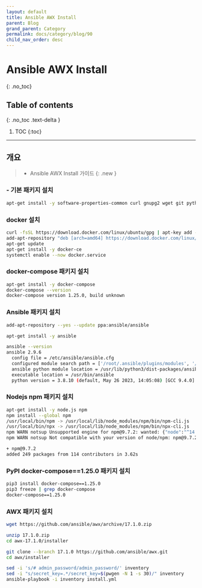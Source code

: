 ```yaml
---
layout: default
title: Ansible AWX Install
parent: Blog
grand_parent: Category
permalink: docs/category/blog/90
child_nav_order: desc
---
```

# Ansible AWX Install
{: .no_toc}

## Table of contents
{: .no_toc .text-delta }

1. TOC
{:toc}

---
## 개요

> - Ansible AWX Install 가이드
{: .new }

### - 기본 패키지 설치

```bash
apt-get install -y software-properties-common curl gnupg2 wget git python3-pip python3-pipdeptree pwgen unzip
```

### docker 설치

```bash
curl -fsSL https://download.docker.com/linux/ubuntu/gpg | apt-key add - 
add-apt-repository "deb [arch=amd64] https://download.docker.com/linux/ubuntu $(lsb_release -cs) stable"
apt-get update
apt-get install -y docker-ce
systemctl enable --now docker.service
```

### docker-compose 패키지 설치

```bash
apt-get install -y docker-compose
docker-compose --version
docker-compose version 1.25.0, build unknown
```

### Ansible 패키지 설치

```bash
add-apt-repository --yes --update ppa:ansible/ansible

apt-get install -y ansible

ansible --version
ansible 2.9.6
  config file = /etc/ansible/ansible.cfg
  configured module search path = ['/root/.ansible/plugins/modules', '/usr/share/ansible/plugins/modules']
  ansible python module location = /usr/lib/python3/dist-packages/ansible
  executable location = /usr/bin/ansible
  python version = 3.8.10 (default, May 26 2023, 14:05:08) [GCC 9.4.0]

```

### Nodejs npm 패키지 설치

```bash
apt-get install -y node.js npm
npm install --global npm
/usr/local/bin/npm -> /usr/local/lib/node_modules/npm/bin/npm-cli.js
/usr/local/bin/npx -> /usr/local/lib/node_modules/npm/bin/npx-cli.js
npm WARN notsup Unsupported engine for npm@9.7.2: wanted: {"node":"^14.17.0 || ^16.13.0 || >=18.0.0"} (current: {"node":"10.19.0","npm":"6.14.4"})
npm WARN notsup Not compatible with your version of node/npm: npm@9.7.2

+ npm@9.7.2
added 249 packages from 114 contributors in 3.62s
```

### PyPI docker-compose==1.25.0 패키지 설치

```bash
pip3 install docker-compose==1.25.0
pip3 freeze | grep docker-compose
docker-compose==1.25.0
```

### AWX 패키지 설치

```bash
wget https://github.com/ansible/awx/archive/17.1.0.zip

unzip 17.1.0.zip
cd awx-17.1.0/installer

git clone --branch 17.1.0 https://github.com/ansible/awx.git
cd awx/installer

sed -i 's/# admin_password/admin_password/' inventory
sed -i "s/secret_key=.*/secret_key=$(pwgen -N 1 -s 30)/" inventory
ansible-playbook -i inventory install.yml
```

